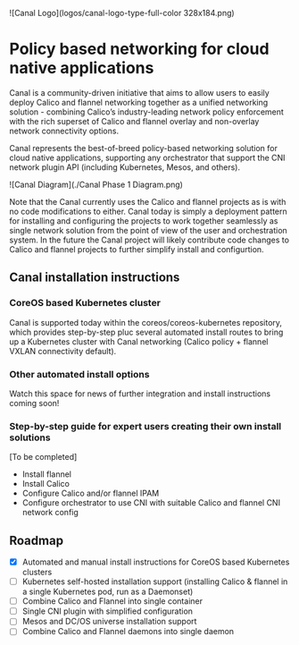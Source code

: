 
![Canal Logo](logos/canal-logo-type-full-color 328x184.png)

# Policy based networking for cloud native applications

Canal is a community-driven initiative that aims to allow users to easily deploy Calico and flannel networking together as a unified networking solution - combining Calico’s industry-leading network policy enforcement with the rich superset of Calico and flannel overlay and non-overlay network connectivity options.

Canal represents the best-of-breed policy-based networking solution for cloud native applications, supporting any orchestrator that support the CNI network plugin API (including Kubernetes, Mesos, and others).

![Canal Diagram](./Canal Phase 1 Diagram.png)

Note that the Canal currently uses the Calico and flannel projects as is with no code modifications to either. Canal today is simply a deployment pattern for installing and configuring the projects to work together seamlessly as single network solution from the point of view of the user and orchestration system. In the future the Canal project will likely contribute code changes to Calico and flannel projects to further simplify install and configurtion.

## Canal installation instructions

### CoreOS based Kubernetes cluster
Canal is supported today within the coreos/coreos-kubernetes repository, which provides step-by-step pluc several automated install routes to bring up a Kubernetes cluster with Canal networking (Calico policy + flannel VXLAN connectivity default).  

### Other automated install options
Watch this space for news of further integration and install instructions coming soon!

### Step-by-step guide for expert users creating their own install solutions
[To be completed]
* Install flannel
* Install Calico
* Configure Calico and/or flannel IPAM
* Configure orchestrator to use CNI with suitable Calico and flannel CNI network config


## Roadmap
- [x] Automated and manual install instructions for CoreOS based Kubernetes clusters
- [ ] Kubernetes self-hosted installation support (installing Calico & flannel in a single Kubernetes pod, run as a Daemonset)
- [ ] Combine Calico and Flannel into single container
- [ ] Single CNI plugin with simplified configuration
- [ ] Mesos and DC/OS universe installation support
- [ ] Combine Calico and Flannel daemons into single daemon

